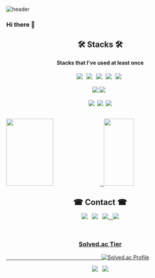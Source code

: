 ![header](https://capsule-render.vercel.app/api?type=waving&color=auto&height=220&section=header&text=minsang22&fontSize=60&&fontColor=auto&animation=fadeIn&fontAlignY=38&descAlignY=51&descAlign=62)

### Hi there 👋

<h2 align="center"><b> 🛠 Stacks 🛠 </b></h2>
<h4 align="center">Stacks that I've used at least once <h4>
<p align="center">
<img src="https://img.shields.io/badge/Python-3776AB?style=flat&logo=Python&logoColor=white"/> &nbsp;
<img src="https://img.shields.io/badge/Java-007396?style=flat&logo=Java&logoColor=white"/> &nbsp;
<img src="https://img.shields.io/badge/c++-00599C?style=flat-square&logo=c%2B%2B&logoColor=white"/></a> &nbsp;
<img src="https://img.shields.io/badge/JavaScript-F7DF1E?style=flat-square&logo=JavaScript&logoColor=white"/></a> &nbsp; 
<img src="https://img.shields.io/badge/HTML-E34F26?style=flat-square&logo=html5&logoColor=white"/> &nbsp;
<br /> <br /> 
<img src="https://img.shields.io/badge/OpenCV-5C3EE8?style=flat-square&logo=OpenCV&logoColor=white"/>
<img src="https://img.shields.io/badge/CSS3-1572B6?style=flat-square&logo=CSS3&logoColor=white"/> &nbsp;
<br /> <br />
<img src="https://img.shields.io/badge/OpenCV-5C3EE8?style=flat&logo=OpenCV&logoColor=white"/>&nbsp;
<img src="https://img.shields.io/badge/Arduino-00979D?style=flat&logo=Arduino&logoColor=white"/>&nbsp;
<img src="https://img.shields.io/badge/Raspberry Pi-A22846?style=flat&logo=Raspberry%20Pi&logoColor=#6DB33F"/> <p/>
<br />

<a href="#">
<img src = https://github-readme-stats.vercel.app/api?username=okpyo12&show_icons=true&theme=radical height = "180px" width = "50%"> &nbsp
</a>
<a href="#">
  <img src="https://github-readme-stats.vercel.app/api/top-langs/?username=okpyo12&theme=react&exclude_repo=Jagi,assignment&layout=compact" height="180px" width = "40%">
</a>
<br />

<h2 align="center"><b> ☎ Contact ☎ </b></h2>

<p align="center">
  <a href="mailto:psw94025437@gmail.com"><img src="https://img.shields.io/badge/Gmail-d14836?style=flat-square&logo=Gmail&logoColor=white&link=viliketh1s98@naver.com"/></a>&nbsp&nbsp
  <a href="https://www.instagram.com/okpyo11/"><img src="https://img.shields.io/badge/Instagram-E4405F?style=flat-square&logo=Instagram&logoColor=white&link=https://www.instagram.com/woo0_hooo/"/></a>&nbsp&nbsp
  <a href="https://velog.io/@okpyo12"><img src="https://img.shields.io/badge/Velog-20c997?style=flat-square&logo=Vimeo&logoColor=white"/>&nbsp&nbsp
  <a href="https://okpyo11.tistory.com/"><img src="https://img.shields.io/badge/tistory-000000?style=flat-square&logo=tistory&logoColor=white"/>
  </p>
<br/>

<h3 align="center"><b> Solved.ac Tier </b></h3>

&nbsp;&nbsp;&nbsp;&nbsp;&nbsp;&nbsp;&nbsp;&nbsp;&nbsp;&nbsp;&nbsp;&nbsp;&nbsp;&nbsp;&nbsp;&nbsp;&nbsp;&nbsp;&nbsp;&nbsp;&nbsp;&nbsp;&nbsp;&nbsp;&nbsp;&nbsp;&nbsp;&nbsp;&nbsp;&nbsp;&nbsp;&nbsp;&nbsp;&nbsp;&nbsp;&nbsp;&nbsp;&nbsp;&nbsp;&nbsp;&nbsp;&nbsp;&nbsp;&nbsp;&nbsp;&nbsp;&nbsp;&nbsp;&nbsp;&nbsp;&nbsp;&nbsp;&nbsp;&nbsp;&nbsp;&nbsp;&nbsp;&nbsp;&nbsp;&nbsp;&nbsp;&nbsp;&nbsp;&nbsp;&nbsp;[![Solved.ac Profile](http://mazassumnida.wtf/api/v2/generate_badge?boj=okpyo11)](https://solved.ac/okpyo11/)

<p align="center">
  <a href="https://hits.seeyoufarm.com"><img src="https://hits.seeyoufarm.com/api/count/incr/badge.svg?url=https%3A%2F%2Fgithub.com%2Fokpyo12&count_bg=%23ED6DA3&title_bg=%2386757E&icon=github.svg&icon_color=%23E1DEDE&title=hits&edge_flat=false"/></a>&nbsp;&nbsp;
  <img src="https://img.shields.io/github/followers/okpyo12?style=social">
